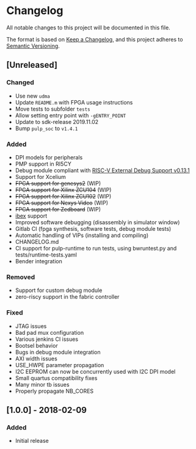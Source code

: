 # Changelog
All notable changes to this project will be documented in this file.

The format is based on [Keep a Changelog](https://keepachangelog.com/en/1.0.0/),
and this project adheres to [Semantic Versioning](https://semver.org/spec/v2.0.0.html).

## [Unreleased]

### Changed
- Use new `udma`
- Update `README.m` with FPGA usage instructions
- Move tests to subfolder `tests`
- Allow setting entry point with `-gENTRY_POINT`
- Update to sdk-release 2019.11.02
- Bump `pulp_soc` to `v1.4.1`

### Added
- DPI models for peripherals
- PMP support in RI5CY
- Debug module compliant with [RISC-V External Debug Support v0.13.1](https://github.com/riscv/riscv-debug-spec)
- Support for Xcelium
- ~~FPGA support for genesys2~~ (WIP)
- ~~FPGA support for Xilinx ZCU104~~ (WIP)
- ~~FPGA support for Xilinx ZCU102~~ (WIP)
- ~~FPGA support for Nexys Video~~ (WIP)
- ~~FPGA support for Zedboard~~ (WIP)
- [ibex](https://github.com/lowRISC/ibex/) support
- Improved software debugging (disassembly in simulator window)
- Gitlab CI (fpga synthesis, software tests, debug module tests)
- Automatic handling of VIPs (installing and compiling)
- CHANGELOG.md
- CI support for pulp-runtime to run tests, using bwruntest.py and
  tests/runtime-tests.yaml
- Bender integration

### Removed
- Support for custom debug module
- zero-riscy support in the fabric controller

### Fixed
- JTAG issues
- Bad pad mux configuration
- Various jenkins CI issues
- Bootsel behavior
- Bugs in debug module integration
- AXI width issues
- USE_HWPE parameter propagation
- I2C EEPROM can now be concurrently used with I2C DPI model
- Small quartus compatibility fixes
- Many minor tb issues
- Properly propagate NB_CORES

## [1.0.0] - 2018-02-09

### Added
- Initial release

